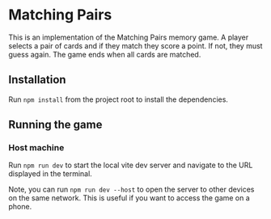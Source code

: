 # Matching Pairs

This is an implementation of the Matching Pairs memory game. A player selects a pair of cards and if they match they score a point. If not, they must guess again. The game ends when all cards are matched.

## Installation

Run `npm install` from the project root to install the dependencies.

## Running the game

### Host machine

Run `npm run dev` to start the local vite dev server and navigate to the URL displayed in the terminal.

Note, you can run `npm run dev --host` to open the server to other devices on the same network. This is useful if you want to access the game on a phone.
